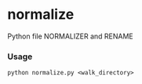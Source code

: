 # normalize
Python file NORMALIZER and RENAME

### Usage
```
python normalize.py <walk_directory>
```